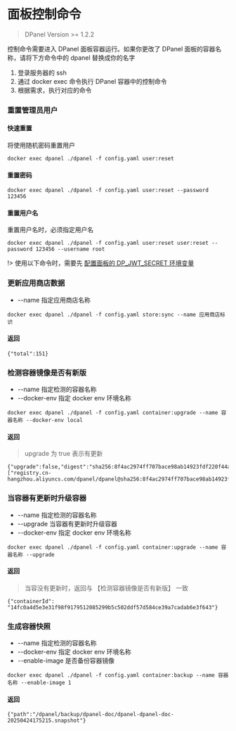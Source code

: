 # 面板控制命令

> DPanel Version >= 1.2.2

控制命令需要进入 DPanel 面板容器运行。如果你更改了 DPanel 面板的容器名称，请将下方命令中的 dpanel 替换成你的名字

1. 登录服务器的 ssh 
2. 通过 docker exec 命令执行 DPanel 容器中的控制命令
3. 根据需求，执行对应的命令

### 重置管理员用户

#### 快速重置

将使用随机密码重置用户

```
docker exec dpanel ./dpanel -f config.yaml user:reset
```

#### 重置密码

```
docker exec dpanel ./dpanel -f config.yaml user:reset --password 123456
```

#### 重置用户名

重置用户名时，必须指定用户名

```
docker exec dpanel ./dpanel -f config.yaml user:reset user:reset --password 123456 --username root
```

!> 使用以下命令时，需要先 [配置面板的 DP_JWT_SECRET 环境变量](/zh-cn/install/docker?id=自定义登录-jwt-密钥)

### 更新应用商店数据

- \--name 指定应用商店名称

```
docker exec dpanel ./dpanel -f config.yaml store:sync --name 应用商店标识
```

#### 返回

```
{"total":151}
```

### 检测容器镜像是否有新版

- \--name 指定检测的容器名称
- \--docker-env 指定 docker env 环境名称

```
docker exec dpanel ./dpanel -f config.yaml container:upgrade --name 容器名称 --docker-env local
```

#### 返回

> upgrade 为 true 表示有更新

```
{"upgrade":false,"digest":"sha256:8f4ac2974ff707bace98ab14923fdf220f44a9803045b655f1d8d3e098f97e55","digestLocal":["registry.cn-hangzhou.aliyuncs.com/dpanel/dpanel@sha256:8f4ac2974ff707bace98ab14923fdf220f44a9803045b655f1d8d3e098f97e55"]}
```

### 当容器有更新时升级容器

- \--name 指定检测的容器名称
- \--upgrade 当容器有更新时升级容器
- \--docker-env 指定 docker env 环境名称

```
docker exec dpanel ./dpanel -f config.yaml container:upgrade --name 容器名称 --upgrade
```

#### 返回

> 当容没有更新时，返回与 【检测容器镜像是否有新版】 一致

```
{"containerId": "14fc0a4d5e3e31f98f9179512085299b5c502ddf57d584ce39a7cadab6e3f643"}

```

### 生成容器快照

- \--name 指定检测的容器名称
- \--docker-env 指定 docker env 环境名称
- \--enable-image 是否备份容器镜像

```
docker exec dpanel ./dpanel -f config.yaml container:backup --name 容器名称 --enable-image 1
```

#### 返回

```
{"path":"/dpanel/backup/dpanel-doc/dpanel-dpanel-doc-20250424175215.snapshot"}
```